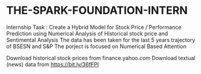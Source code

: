 # THE-SPARK-FOUNDATION-INTERN

Internship Task : Create a Hybrid Model for Stock Price / Performance  Prediction using Numerical Analysis of Historical stock price and Sentimental Analysis
The data has been taken for the last 5 years trajectory of BSESN and S&P 
The porject is focused on Numerical Based Attention  

Download historical stock prices from finance.yahoo.com
Download textual (news) data from https://bit.ly/36fFPI
